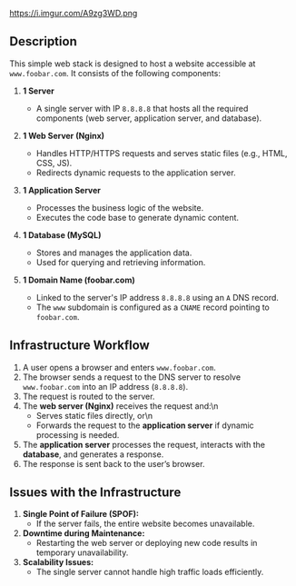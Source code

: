 https://i.imgur.com/A9zg3WD.png

## Description
This simple web stack is designed to host a website accessible at `www.foobar.com`. It consists of the following components:

1. **1 Server**
   - A single server with IP `8.8.8.8` that hosts all the required components (web server, application server, and database).

2. **1 Web Server (Nginx)**
   - Handles HTTP/HTTPS requests and serves static files (e.g., HTML, CSS, JS).
   - Redirects dynamic requests to the application server.

3. **1 Application Server**
   - Processes the business logic of the website.
   - Executes the code base to generate dynamic content.

4. **1 Database (MySQL)**
   - Stores and manages the application data.
   - Used for querying and retrieving information.

5. **1 Domain Name (foobar.com)**
   - Linked to the server's IP address `8.8.8.8` using an `A` DNS record.
   - The `www` subdomain is configured as a `CNAME` record pointing to `foobar.com`.

## Infrastructure Workflow
1. A user opens a browser and enters `www.foobar.com`.
2. The browser sends a request to the DNS server to resolve `www.foobar.com` into an IP address (`8.8.8.8`).
3. The request is routed to the server.
4. The **web server (Nginx)** receives the request and:\n
   - Serves static files directly, or\n
   - Forwards the request to the **application server** if dynamic processing is needed.
5. The **application server** processes the request, interacts with the **database**, and generates a response.
6. The response is sent back to the user’s browser.

## Issues with the Infrastructure

1. **Single Point of Failure (SPOF):**
   - If the server fails, the entire website becomes unavailable.
2. **Downtime during Maintenance:**
   - Restarting the web server or deploying new code results in temporary unavailability.
3. **Scalability Issues:**
   - The single server cannot handle high traffic loads efficiently.
